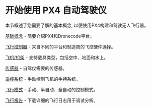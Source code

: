 # 开始使用 PX4 自动驾驶仪

本节概述了您需要了解的基本概念, 以便使用PX4构建和驾驶无人飞行器。

[基础概念](../getting_started/px4_basic_concepts.md) - 简要介绍PX4和Dronecode平台。

[飞行控制器](../getting_started/flight_controller_selection.md) - 来自不同的平台和制造商的飞控硬件选择。

[飞机/机架](../getting_started/frame_selection.md) - 支持载具类型，包括空中、地面和水上。

[传感器](../getting_started/sensor_selection.md) - 自驾仪需要的传感器。

[遥控系统](../getting_started/rc_transmitter_receiver.md) - 手动控制飞机的手持系统。

[飞行模式](../getting_started/flight_modes.md) - 手动、半自动、全自动的控制模式。

[飞行报告](../getting_started/flight_reporting.md) - 下载详细的飞行日志用于调试分析。